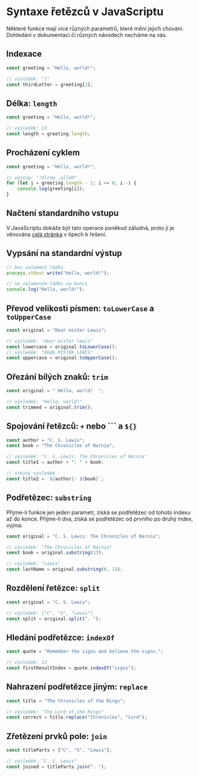 # Syntaxe řetězců v JavaScriptu

Některé funkce mají více různých parametrů, které mění jejich chování. Dohledání v dokumentaci či různých návodech
necháme na vás.

## Indexace

```jsx
const greeting = "Hello, world!";

// výsledek: "l"
const thirdLetter = greeting[2];
```

## Délka: `length`

```jsx
const greeting = "Hello, world!";

// výsledek: 13
const length = greeting.length;
```

## Procházení cyklem

```jsx
const greeting = "Hello, world!";

// výstup: "!dlrow ,olleH"
for (let i = greeting.length - 1; i >= 0; i--) {
    console.log(greeting[i]);
}
```

## Načtení standardního vstupu

V JavaScriptu dokáže být tato operace poněkud záludná, proto jí je věnována [celá stránka](/studijni-materialy/03-tipy-k-reseni/) v tipech k řešení.

## Vypsání na standardní výstup

```jsx
// bez zalomení řádku
process.stdout.write("Hello, world!");

// se zalomením řádku na konci
console.log("Hello, world!");
```

## Převod velikosti písmen: `toLowerCase` a `toUpperCase`

```jsx
const original = "Dear mister Lewis";

// výsledek: "dear mister lewis"
const lowercase = original.toLowerCase();
// výsledek: "DEAR MISTER LEWIS"
const uppercase = original.toUpperCase();
```

## Ořezání bílých znaků: `trim`

```jsx
const original = " Hello, world!  ";

// výsledek: "Hello, world!"
const trimmed = original.trim();
```

## Spojování řetězců: `+` nebo ``` a `${}`

```jsx
const author = "C. S. Lewis";
const book = "The Chronicles of Narnia";

// výsledek: "C. S. Lewis: The Chronicles of Narnia"
const title1 = author + ": " + book;

// stejný výsledek
const title2 = `${author}: ${book}`;
```

## Podřetězec: `substring`

Přijme-li funkce jen jeden parametr, získá se podřetězec od tohoto indexu až do konce. Přijme-li dva, získá se
podřetězec od prvního po druhý index, vyjma.

```jsx
const original = "C. S. Lewis: The Chronicles of Narnia";

// výsledek: "The Chronicles of Narnia"
const book = original.substring(13);

// výsledek: "Lewis"
const lastName = original.substring(6, 11);
```

## Rozdělení řetězce: `split`

```jsx
const original = "C. S. Lewis";

// výsledek: ["C", "S", "Lewis"]
const split = original.split(". ");
```

## Hledání podřetězce: `indexOf`

```jsx
const quote = "Remember the signs and believe the signs.";

// výsledek: 13
const firstResultIndex = quote.indexOf("signs");
```

## Nahrazení podřetězce jiným: `replace`

```jsx
const title = "The Chronicles of the Rings";

// výsledek: "The Lord of the Rings"
const correct = title.replace("Chronicles", "Lord");
```

## Zřetězení prvků pole: `join`

```jsx
const titleParts = ["C", "S", "Lewis"];

// výsledek: "C. S. Lewis"
const joined = titleParts.join(". ");
```
